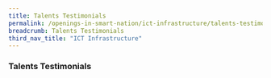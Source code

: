```yaml
---
title: Talents Testimonials
permalink: /openings-in-smart-nation/ict-infrastructure/talents-testimonials/
breadcrumb: Talents Testimonials
third_nav_title: "ICT Infrastructure"
---
```


### **Talents Testimonials**
